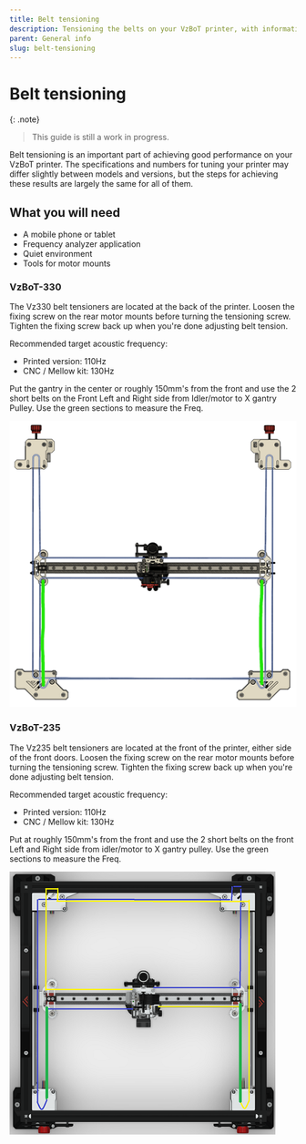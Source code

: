 ```yaml
---
title: Belt tensioning
description: Tensioning the belts on your VzBoT printer, with information and how-to videos.
parent: General info
slug: belt-tensioning
---
```


# Belt tensioning

{: .note}
> This guide is still a work in progress.

Belt tensioning is an important part of achieving good performance on your VzBoT printer. The specifications and numbers for tuning your printer may differ slightly between models and versions, but the steps for achieving these results are largely the same for all of them.

## What you will need

- A mobile phone or tablet
- Frequency analyzer application
- Quiet environment
- Tools for motor mounts

### VzBoT-330

The Vz330 belt tensioners are located at the back of the printer. Loosen the fixing screw on the rear motor mounts before turning the tensioning screw. Tighten the fixing screw back up when you're done adjusting belt tension.

Recommended target acoustic frequency:

- Printed version: 110Hz
- CNC / Mellow kit: 130Hz

Put the gantry in the center or roughly 150mm's from the front and use the 2 short belts on the Front Left and Right side from Idler/motor to X gantry Pulley. Use the green sections to measure the Freq.

![Belt_Tenstion](../assets/images/general/electronics/Belt_Tension330.png)

### VzBoT-235

The Vz235 belt tensioners are located at the front of the printer, either side of the front doors. Loosen the fixing screw on the rear motor mounts before turning the tensioning screw. Tighten the fixing screw back up when you're done adjusting belt tension.

Recommended target acoustic frequency:

- Printed version: 110Hz
- CNC / Mellow kit: 130Hz

Put  at roughly 150mm's from the front and use the 2 short belts on the front Left and Right side from idler/motor to X gantry pulley. Use the green sections to measure the Freq.

![Belt_Tenstion](../assets/images/general/electronics/Belt_Tension235.png)